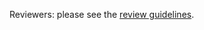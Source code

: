 Reviewers: please see the [review guidelines](https://github.com/DataDog/agent-payload/blob/master/REVIEWING.md).
